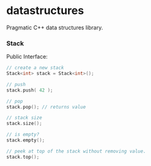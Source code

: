 # datastructures
Pragmatic C++ data structures library.

### Stack
Public Interface:
```cpp
// create a new stack
Stack<int> stack = Stack<int>();

// push
stack.push( 42 );

// pop
stack.pop(); // returns value

// stack size
stack.size();

// is empty?
stack.empty();

// peek at top of the stack without removing value.
stack.top();
```